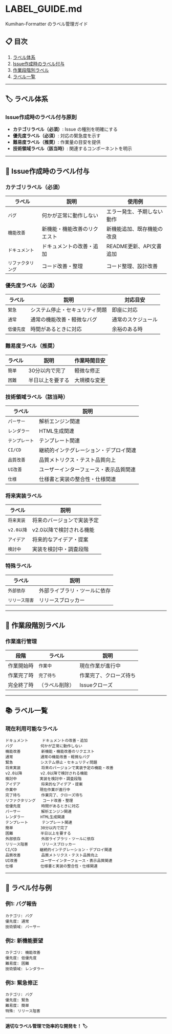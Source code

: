 # LABEL_GUIDE.md

Kumihan-Formatter のラベル管理ガイド

## 📋 目次

1. [ラベル体系](#-ラベル体系)
2. [Issue作成時のラベル付与](#-issue作成時のラベル付与)
3. [作業段階別ラベル](#-作業段階別ラベル)
4. [ラベル一覧](#-ラベル一覧)

---

## 🏷️ ラベル体系

### Issue作成時のラベル付与原則

- **カテゴリラベル（必須）**: Issue の種別を明確にする
- **優先度ラベル（必須）**: 対応の緊急度を示す
- **難易度ラベル（推奨）**: 作業量の目安を提供
- **技術領域ラベル（該当時）**: 関連するコンポーネントを明示

---

## 📝 Issue作成時のラベル付与

### カテゴリラベル（必須）
| ラベル | 説明 | 使用例 |
|-------|------|--------|
| `バグ` | 何かが正常に動作しない | エラー発生、予期しない動作 |
| `機能改善` | 新機能・機能改善のリクエスト | 新機能追加、既存機能の改良 |
| `ドキュメント` | ドキュメントの改善・追加 | README更新、API文書追加 |
| `リファクタリング` | コード改善・整理 | コード整理、設計改善 |

### 優先度ラベル（必須）
| ラベル | 説明 | 対応目安 |
|-------|------|----------|
| `緊急` | システム停止・セキュリティ問題 | 即座に対応 |
| `通常` | 通常の機能改善・軽微なバグ | 通常のスケジュール |
| `低優先度` | 時間があるときに対応 | 余裕のある時 |

### 難易度ラベル（推奨）
| ラベル | 説明 | 作業時間目安 |
|-------|------|-------------|
| `簡単` | 30分以内で完了 | 軽微な修正 |
| `困難` | 半日以上を要する | 大規模な変更 |

### 技術領域ラベル（該当時）
| ラベル | 説明 |
|-------|------|
| `パーサー` | 解析エンジン関連 |
| `レンダラー` | HTML生成関連 |
| `テンプレート` | テンプレート関連 |
| `CI/CD` | 継続的インテグレーション・デプロイ関連 |
| `品質改善` | 品質メトリクス・テスト品質向上 |
| `UI改善` | ユーザーインターフェース・表示品質関連 |
| `仕様` | 仕様書と実装の整合性・仕様関連 |

### 将来実装ラベル
| ラベル | 説明 |
|-------|------|
| `将来実装` | 将来のバージョンで実装予定 |
| `v2.0以降` | v2.0以降で検討される機能 |
| `アイデア` | 将来的なアイデア・提案 |
| `検討中` | 実装を検討中・調査段階 |

### 特殊ラベル
| ラベル | 説明 |
|-------|------|
| `外部依存` | 外部ライブラリ・ツールに依存 |
| `リリース阻害` | リリースブロッカー |

---

## 🔄 作業段階別ラベル

### 作業進行管理
| 段階 | ラベル | 説明 |
|------|-------|------|
| 作業開始時 | `作業中` | 現在作業が進行中 |
| 作業完了時 | `完了待ち` | 作業完了、クローズ待ち |
| 完全終了時 | （ラベル削除） | Issueクローズ |

---

## 📚 ラベル一覧

### 現在利用可能なラベル

```
ドキュメント      ドキュメントの改善・追加
バグ            何かが正常に動作しない
機能改善         新機能・機能改善のリクエスト
通常            通常の機能改善・軽微なバグ
緊急            システム停止・セキュリティ問題
将来実装         将来のバージョンで実装予定の機能・改善
v2.0以降        v2.0以降で検討される機能
検討中          実装を検討中・調査段階
アイデア         将来的なアイデア・提案
作業中          現在作業が進行中
完了待ち         作業完了、クローズ待ち
リファクタリング   コード改善・整理
低優先度         時間があるときに対応
パーサー         解析エンジン関連
レンダラー       HTML生成関連
テンプレート      テンプレート関連
簡単            30分以内で完了
困難            半日以上を要する
外部依存         外部ライブラリ・ツールに依存
リリース阻害      リリースブロッカー
CI/CD          継続的インテグレーション・デプロイ関連
品質改善         品質メトリクス・テスト品質向上
UI改善          ユーザーインターフェース・表示品質関連
仕様            仕様書と実装の整合性・仕様関連
```

---

## 🎯 ラベル付与例

### 例1: バグ報告
```
カテゴリ: バグ
優先度: 通常
技術領域: パーサー
```

### 例2: 新機能要望
```
カテゴリ: 機能改善
優先度: 低優先度
難易度: 困難
技術領域: レンダラー
```

### 例3: 緊急修正
```
カテゴリ: バグ
優先度: 緊急
難易度: 簡単
特殊: リリース阻害
```

---

**適切なラベル管理で効率的な開発を！ 🏷️**